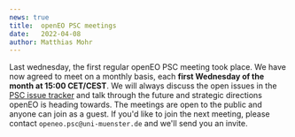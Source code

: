 ```yaml
---
news: true
title:  openEO PSC meetings
date:   2022-04-08
author: Matthias Mohr
---
```


Last wednesday, the first regular openEO PSC meeting took place.
We have now agreed to meet on a monthly basis, each **first Wednesday of the month at 15:00 CET/CEST**.
We will always discuss the open issues in the [PSC issue tracker](https://github.com/Open-EO/PSC/issues) and talk through the future and strategic directions openEO is heading towards.
The meetings are open to the public and anyone can join as a guest. 
If you'd like to join the next meeting, please contact `openeo.psc@uni-muenster.de` and we'll send you an invite.